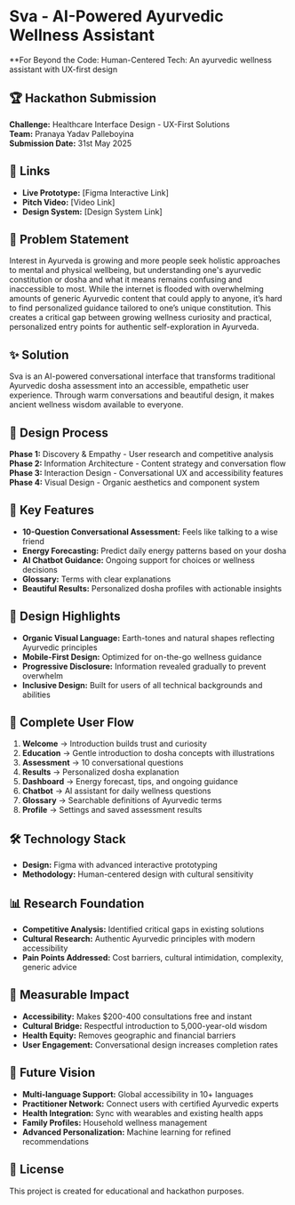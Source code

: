 # Sva - AI-Powered Ayurvedic Wellness Assistant

**For Beyond the Code: Human-Centered Tech: An ayurvedic wellness assistant with UX-first design

## 🏆 Hackathon Submission
**Challenge:** Healthcare Interface Design - UX-First Solutions  
**Team:** Pranaya Yadav Palleboyina  
**Submission Date:** 31st May 2025

## 🔗 Links
- **Live Prototype:** [Figma Interactive Link]
- **Pitch Video:** [Video Link]
- **Design System:** [Design System Link]

## 🎯 Problem Statement
Interest in Ayurveda is growing and more people seek holistic approaches to mental and physical wellbeing, but understanding one's ayurvedic constitution or dosha and what it means remains confusing and inaccessible to most. While the internet is flooded with overwhelming amounts of generic Ayurvedic content that could apply to anyone, it’s hard to find personalized guidance tailored to one’s unique constitution.  This creates a critical gap between growing wellness curiosity and practical, personalized entry points for authentic self-exploration in Ayurveda.

## ✨ Solution
Sva is an AI-powered conversational interface that transforms traditional Ayurvedic dosha assessment into an accessible, empathetic user experience. Through warm conversations and beautiful design, it makes ancient wellness wisdom available to everyone.

## 👥 Design Process
**Phase 1:** Discovery & Empathy - User research and competitive analysis  
**Phase 2:** Information Architecture - Content strategy and conversation flow  
**Phase 3:** Interaction Design - Conversational UX and accessibility features  
**Phase 4:** Visual Design - Organic aesthetics and component system

## 🚀 Key Features
- **10-Question Conversational Assessment:** Feels like talking to a wise friend
- **Energy Forecasting:** Predict daily energy patterns based on your dosha
- **AI Chatbot Guidance:** Ongoing support for choices or wellness decisions
- **Glossary:** Terms with clear explanations
- **Beautiful Results:** Personalized dosha profiles with actionable insights

## 🎨 Design Highlights
- **Organic Visual Language:** Earth-tones and natural shapes reflecting Ayurvedic principles
- **Mobile-First Design:** Optimized for on-the-go wellness guidance
- **Progressive Disclosure:** Information revealed gradually to prevent overwhelm
- **Inclusive Design:** Built for users of all technical backgrounds and abilities

## 📱 Complete User Flow
1. **Welcome** → Introduction builds trust and curiosity
2. **Education** → Gentle introduction to dosha concepts with illustrations
3. **Assessment** → 10 conversational questions
4. **Results** → Personalized dosha explanation
5. **Dashboard** → Energy forecast, tips, and ongoing guidance
6. **Chatbot** → AI assistant for daily wellness questions
7. **Glossary** → Searchable definitions of Ayurvedic terms
8. **Profile** → Settings and saved assessment results

## 🛠️ Technology Stack
- **Design:** Figma with advanced interactive prototyping
- **Methodology:** Human-centered design with cultural sensitivity

## 📊 Research Foundation
- **Competitive Analysis:** Identified critical gaps in existing solutions
- **Cultural Research:** Authentic Ayurvedic principles with modern accessibility
- **Pain Points Addressed:** Cost barriers, cultural intimidation, complexity, generic advice

## 🎯 Measurable Impact
- **Accessibility:** Makes $200-400 consultations free and instant
- **Cultural Bridge:** Respectful introduction to 5,000-year-old wisdom
- **Health Equity:** Removes geographic and financial barriers
- **User Engagement:** Conversational design increases completion rates

## 🔮 Future Vision
- **Multi-language Support:** Global accessibility in 10+ languages
- **Practitioner Network:** Connect users with certified Ayurvedic experts
- **Health Integration:** Sync with wearables and existing health apps
- **Family Profiles:** Household wellness management
- **Advanced Personalization:** Machine learning for refined recommendations

## 📄 License
This project is created for educational and hackathon purposes.
